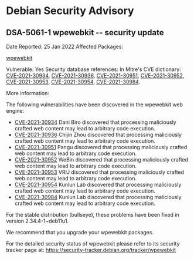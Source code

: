 
Debian Security Advisory
========================


DSA-5061-1 wpewebkit -- security update
---------------------------------------



Date Reported:
25 Jan 2022
Affected Packages:

[wpewebkit](https://packages.debian.org/src:wpewebkit)

Vulnerable:
Yes
Security database references:
In Mitre's CVE dictionary: [CVE-2021-30934](https://security-tracker.debian.org/tracker/CVE-2021-30934), [CVE-2021-30936](https://security-tracker.debian.org/tracker/CVE-2021-30936), [CVE-2021-30951](https://security-tracker.debian.org/tracker/CVE-2021-30951), [CVE-2021-30952](https://security-tracker.debian.org/tracker/CVE-2021-30952), [CVE-2021-30953](https://security-tracker.debian.org/tracker/CVE-2021-30953), [CVE-2021-30954](https://security-tracker.debian.org/tracker/CVE-2021-30954), [CVE-2021-30984](https://security-tracker.debian.org/tracker/CVE-2021-30984).  

More information:

The following vulnerabilities have been discovered in the wpewebkit
web engine:


* [CVE-2021-30934](https://security-tracker.debian.org/tracker/CVE-2021-30934)
Dani Biro discovered that processing maliciously crafted web
 content may lead to arbitrary code execution.
* [CVE-2021-30936](https://security-tracker.debian.org/tracker/CVE-2021-30936)
Chijin Zhou discovered that processing maliciously crafted web
 content may lead to arbitrary code execution.
* [CVE-2021-30951](https://security-tracker.debian.org/tracker/CVE-2021-30951)
Pangu discovered that processing maliciously crafted web content
 may lead to arbitrary code execution.
* [CVE-2021-30952](https://security-tracker.debian.org/tracker/CVE-2021-30952)
WeBin discovered that processing maliciously crafted web content
 may lead to arbitrary code execution.
* [CVE-2021-30953](https://security-tracker.debian.org/tracker/CVE-2021-30953)
VRIJ discovered that processing maliciously crafted web content
 may lead to arbitrary code execution.
* [CVE-2021-30954](https://security-tracker.debian.org/tracker/CVE-2021-30954)
Kunlun Lab discovered that processing maliciously crafted web
 content may lead to arbitrary code execution.
* [CVE-2021-30984](https://security-tracker.debian.org/tracker/CVE-2021-30984)
Kunlun Lab discovered that processing maliciously crafted web
 content may lead to arbitrary code execution.


For the stable distribution (bullseye), these problems have been fixed in
version 2.34.4-1~deb11u1.


We recommend that you upgrade your wpewebkit packages.


For the detailed security status of wpewebkit please refer to
its security tracker page at:
<https://security-tracker.debian.org/tracker/wpewebkit>





